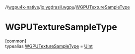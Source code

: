 //[wgpu4k-native](../../../index.md)/[io.ygdrasil.wgpu](../index.md)/[WGPUTextureSampleType](index.md)

# WGPUTextureSampleType

[common]\
typealias [WGPUTextureSampleType](index.md) = [UInt](https://kotlinlang.org/api/core/kotlin-stdlib/kotlin/-u-int/index.html)